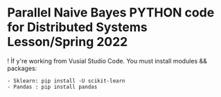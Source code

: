 # Parallel Naive Bayes PYTHON code for Distributed Systems Lesson/Spring 2022

! İf y're working from Vusial Studio Code.  You must install modules && packages:

    - Sklearn: pip install -U scikit-learn
    - Pandas : pip install pandas
